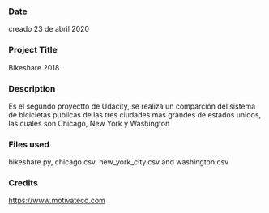 ### Date 
creado 23 de abril 2020 
### Project Title 
Bikeshare 2018
### Description 
Es el segundo proyectto de Udacity, se realiza un comparción del sistema de bicicletas publicas de las tres ciudades mas grandes de estados unidos, las cuales son Chicago, New York y Washington
### Files used 
bikeshare.py, chicago.csv, new_york_city.csv and washington.csv 
### Credits 
https://www.motivateco.com